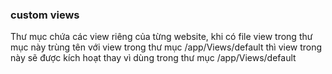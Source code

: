 ### custom views
Thư mục chứa các view riêng của từng website, khi có file view trong thư mục này trùng tên với view trong thư mục /app/Views/default thì view trong này sẽ được kích hoạt thay vì dùng trong thư mục /app/Views/default
